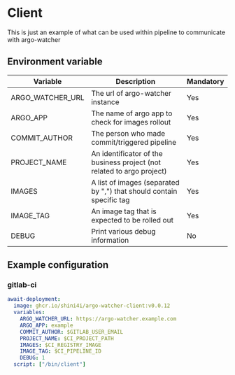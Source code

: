 # Client

This is just an example of what can be used within pipeline to communicate with argo-watcher

## Environment variable

| Variable | Description | Mandatory |
|---|---|---|
| ARGO_WATCHER_URL | The url of argo-watcher instance | Yes |
| ARGO_APP | The name of argo app to check for images rollout | Yes |
| COMMIT_AUTHOR | The person who made commit/triggered pipeline | Yes |
| PROJECT_NAME | An identificator of the business project (not related to argo project) | Yes |
| IMAGES | A list of images (separated by ",") that should contain specific tag | Yes |
| IMAGE_TAG | An image tag that is expected to be rolled out | Yes |
| DEBUG | Print various debug information | No |

## Example configuration
### gitlab-ci
```yaml
await-deployment:
  image: ghcr.io/shini4i/argo-watcher-client:v0.0.12
  variables:
    ARGO_WATCHER_URL: https://argo-watcher.example.com
    ARGO_APP: example
    COMMIT_AUTHOR: $GITLAB_USER_EMAIL
    PROJECT_NAME: $CI_PROJECT_PATH
    IMAGES: $CI_REGISTRY_IMAGE
    IMAGE_TAG: $CI_PIPELINE_ID
    DEBUG: 1
  script: ["/bin/client"]
```
